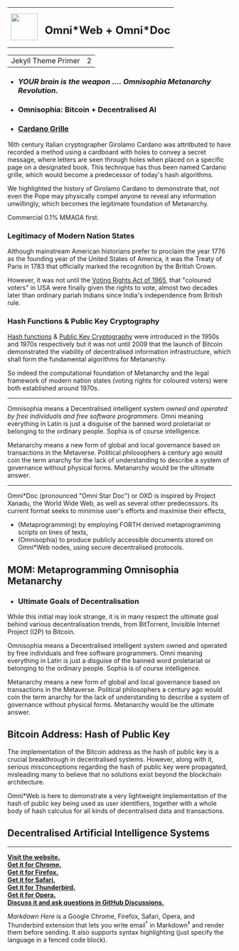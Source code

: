 <table><tr><td><img src="https://omnixtar.github.io/m/img/icon-oxw.png" height="60"></td><td><h2>Omni*Web + Omni*Doc</h2></td></tr></table>

<table><tr><td>Jekyll Theme Primer</td><td>2</td></tr></table>

<!-- 
# ![O](https://omnixtar.github.io/m/img/icon-oxw.png)Omni\*Web + Omni*Doc -->

- ### *YOUR brain is the weapon .... Omnisophia Metanarchy Revolution.* 
- ### Omnisophia: Bitcoin + Decentralised AI

- ### [Cardano Grille](https://en.wikipedia.org/wiki/Cardan_grille)

16th century Italian cryptographer Girolamo Cardano was attritbuted to have recorded a method using a cardboard with holes to convey a secret message, where letters are seen through holes when placed on a specific page on a designated book. This technique has thus been named Cardano grille, which would become a predecessor of today's hash algorithms. 

We highlighted the history of Girolamo Cardano to demonstrate that, not even the Pope may physically compel anyone to reveal any information unwillingly, which becomes the legitimate foundation of Metanarchy. 

Commercial 0.1% MMAGA first.

### Legitimacy of Modern Nation States

Although mainstream American historians prefer to proclaim the year 1776 as the founding year of the United States of America, it was the Treaty of Paris in 1783 that officially marked the recognition by the British Crown.

However, it was not until the
[Voting Rights Act of 1965](https://en.wikipedia.org/wiki/Voting_Rights_Act_of_1965), that "coloured voters" in USA were finally given the rights to vote, almost two decades later than ordinary pariah Indians since India's independence from British rule.


### Hash Functions & Public Key Cryptography

[Hash functions](https://en.wikipedia.org/wiki/Hash_function) & [Public Key Cryptography](https://en.wikipedia.org/wiki/Public-key_cryptography) were introduced in the 1950s and 1970s respectively but it was not until 2009 that the launch of Bitcoin demonstrated the viability of decentralised information infrastructure, which shall form the fundamental algorithms for Metanarchy.

So indeed the computational foundation of Metanarchy and the legal framework of modern nation states (voting rights for coloured voters) were both established around 1970s.

---

Omnisophia means a Decentralised intelligent system *owned and operated by free individuals and free software programmers*. Omni meaning everything in Latin is just a disguise of the banned word proletariat or belonging to the ordinary people. Sophia is of course intelligence.

Metanarchy means a new form of global and local governance based on transactions in the Metaverse. Political philosophers a century ago would coin the term anarchy for the lack of understanding to describe a system of governance without physical forms. Metanarchy would be the ultimate answer.

---

Omni\*Doc (pronounced "Omni Star Doc") or OXD is inspired by Project Xanadu, the World Wide Web, as well as several other predecessors. Its current format seeks to minimise user's efforts and maximise their effects,

- (Metaprogramming) by employing FORTH derived metaprogramming scripts on lines of texts, 
- (Omnisophia) to produce publicly accessible documents stored on Omni*Web nodes, using secure decentralised protocols.

## MOM: Metaprogramming Omnisophia Metanarchy
- ### Ultimate Goals of Decentralisation

While this initial may look strange, it is in many respect the ultimate goal behind various decentralisation trends, from BitTorrent, Invisible Internet Project (I2P) to Bitcoin.

Omnisophia means a Decentralised intelligent system owned and operated by free individuals and free software programmers. Omni meaning everything in Latin is just a disguise of the banned word proletariat or belonging to the ordinary people. Sophia is of course intelligence.

Metanarchy means a new form of global and local governance based on transactions in the Metaverse. Political philosophers a century ago would coin the term anarchy for the lack of understanding to describe a system of governance without physical forms. Metanarchy would be the ultimate answer.

## Bitcoin Address: Hash of Public Key

The implementation of the Bitcoin address as the hash of public key is a crucial breakthrough in decentralised systems. However, along with it, serious misconceptions regarding the hash of public key were propagated, misleading many to believe that no solutions exist beyond the blockchain architecture.

Omni*Web is here to demonstrate a very lightweight implementation of the hash of public key being used as user identifiers, together with a whole body of hash calculus for all kinds of decentralised data and transactions.

## Decentralised Artificial Intelligence Systems

---

[**Visit the website.**](https://markdown-here.com)<br>
[**Get it for Chrome.**](https://chrome.google.com/webstore/detail/elifhakcjgalahccnjkneoccemfahfoa)<br>
[**Get it for Firefox.**](https://addons.mozilla.org/firefox/addon/markdown-here/)<br>
[**Get it for Safari.**](https://s3.amazonaws.com/markdown-here/markdown-here.safariextz)<br>
[**Get it for Thunderbird.**](https://addons.mozilla.org/thunderbird/addon/markdown-here/)<br>
[**Get it for Opera.**](https://addons.opera.com/extensions/details/markdown-here/)<br>
[**Discuss it and ask questions in GitHub Discussions.**](https://github.com/adam-p/markdown-here/discussions)<br>

*Markdown Here* is a Google Chrome, Firefox, Safari, Opera, and Thunderbird extension that lets you write email<sup>&dagger;</sup> in Markdown<sup>&Dagger;</sup> and render them before sending. It also supports syntax highlighting (just specify the language in a fenced code block).

